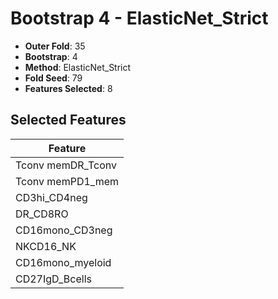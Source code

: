 # Bootstrap 4 - ElasticNet_Strict

- **Outer Fold**: 35
- **Bootstrap**: 4
- **Method**: ElasticNet_Strict
- **Fold Seed**: 79
- **Features Selected**: 8

## Selected Features

| Feature |
|---------|
| Tconv memDR_Tconv |
| Tconv memPD1_mem |
| CD3hi_CD4neg |
| DR_CD8RO |
| CD16mono_CD3neg |
| NKCD16_NK |
| CD16mono_myeloid |
| CD27IgD_Bcells |
